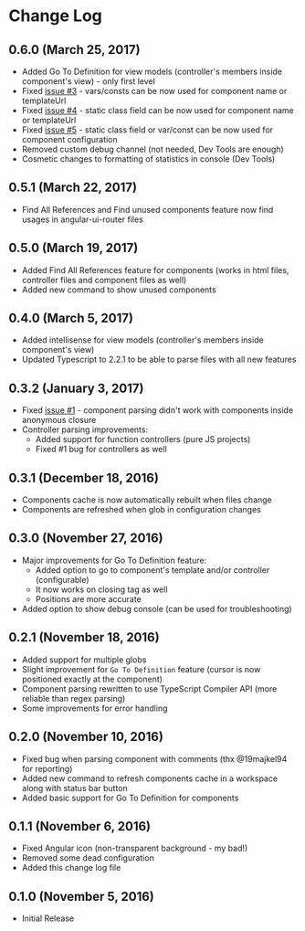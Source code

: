 # Change Log

## 0.6.0 (March 25, 2017)

* Added Go To Definition for view models (controller's members inside component's view) - only first level
* Fixed [issue #3](https://github.com/ipatalas/ngComponentUtility/issues/3) - vars/consts can be now used for component name or templateUrl
* Fixed [issue #4](https://github.com/ipatalas/ngComponentUtility/issues/4) - static class field can be now used for component name or templateUrl
* Fixed [issue #5](https://github.com/ipatalas/ngComponentUtility/issues/5) - static class field or var/const can be now used for component configuration
* Removed custom debug channel (not needed, Dev Tools are enough)
* Cosmetic changes to formatting of statistics in console (Dev Tools)

## 0.5.1 (March 22, 2017)

* Find All References and Find unused components feature now find usages in angular-ui-router files

## 0.5.0 (March 19, 2017)

* Added Find All References feature for components (works in html files, controller files and component files as well)
* Added new command to show unused components

## 0.4.0 (March 5, 2017)

* Added intellisense for view models (controller's members inside component's view)
* Updated Typescript to 2.2.1 to be able to parse files with all new features

## 0.3.2 (January 3, 2017)

* Fixed [issue #1](https://github.com/ipatalas/ngComponentUtility/issues/1) - component parsing didn't work with components inside anonymous closure
* Controller parsing improvements:
	* Added support for function controllers (pure JS projects)
	* Fixed #1 bug for controllers as well

## 0.3.1 (December 18, 2016)

* Components cache is now automatically rebuilt when files change
* Components are refreshed when glob in configuration changes

## 0.3.0 (November 27, 2016)

* Major improvements for Go To Definition feature:
	* Added option to go to component's template and/or controller (configurable)
	* It now works on closing tag as well
	* Positions are more accurate
* Added option to show debug console (can be used for troubleshooting)

## 0.2.1 (November 18, 2016)

* Added support for multiple globs
* Slight improvement for `Go To Definition` feature (cursor is now positioned exactly at the component)
* Component parsing rewritten to use TypeScript Compiler API (more reliable than regex parsing)
* Some improvements for error handling

## 0.2.0 (November 10, 2016)

* Fixed bug when parsing component with comments (thx @19majkel94 for reporting)
* Added new command to refresh components cache in a workspace along with status bar button
* Added basic support for Go To Definition for components

## 0.1.1 (November 6, 2016)

* Fixed Angular icon (non-transparent background - my bad!)
* Removed some dead configuration
* Added this change log file

## 0.1.0 (November 5, 2016)

* Initial Release